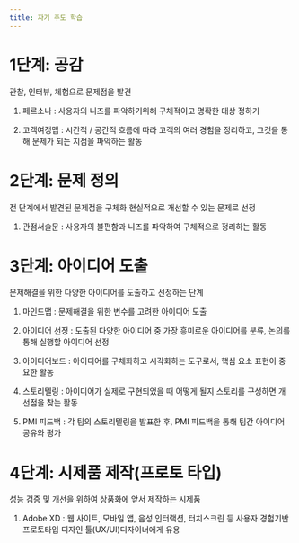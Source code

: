 ```yaml
---
title: 자기 주도 학습
---
```


# 1단계: 공감

관찰, 인터뷰, 체험으로 문제점을 발견

1. 페르소나 : 사용자의 니즈를 파악하기위해 구체적이고 명확한 대상 정하기

2. 고객여정맵 : 시간적 / 공간적 흐름에 따라 고객의 여러 경험을 정리하고, 그것을 통해 문제가 되는 지점을 파악하는 활동

# 2단계: 문제 정의

전 단계에서 발견된 문제점을 구체화 현실적으로 개선할 수 있는 문제로 선정

1. 관점서술문  :  사용자의 불편함과 니즈를 파악하여 구체적으로 정리하는 활동

# 3단계: 아이디어 도출

문제해결을 위한 다양한 아이디어를 도출하고 선정하는 단계

1. 마인드맵  :  문제해결을 위한 변수를 고려한 아이디어 도출

2. 아이디어 선정  :  도출된 다양한 아이디어 중 가장 흥미로운 아이디어를 분류, 논의를 통해 실행할 아이디어 선정

3. 아이디어보드  :  아이디어를 구체화하고 시각화하는 도구로서, 핵심 요소 표현이 중요한 활동

4. 스토리텔링  :  아이디어가 실제로 구현되었을 때 어떻게 될지 스토리를 구성하면 개선점을 찾는 활동

5. PMI 피드백  :  각 팀의 스토리텔링을 발표한 후, PMI 피드백을 통해 팀간 아이디어 공유와 평가

# 4단계: 시제품 제작(프로토 타입)

성능 검증 및 개선을 위하여 상품화에 앞서 제작하는 시제품

1. Adobe XD  :  웹 사이트, 모바일 앱, 음성 인터랙션, 터치스크린 등 사용자 경험기반 프로토타입 디자인 툴(UX/UI)디자이너에게 유용
